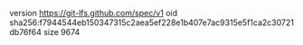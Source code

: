 version https://git-lfs.github.com/spec/v1
oid sha256:f7944544eb150347315c2aea5ef228e1b407e7ac9315e5f1ca2c30721db76f64
size 9674
